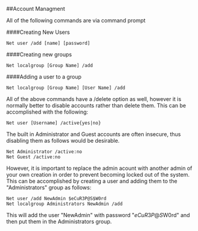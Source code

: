 ##Account Managment

All of the following commands are via command prompt

####Creating New Users

    Net user /add [name] [password]
    
####Creating new groups

    Net localgroup [Group Name] /add

####Adding a user to a group

    Net localgroup [Group Name] [User Name] /add
    
All of the above commands have a /delete option as well, however it is normally better to disable accounts rather than delete them. This can be accomplished with the following:

    Net user [Username] /active{yes|no}
    
The built in Administrator and Guest accounts are often insecure, thus disabling them as follows would be desirable.

    Net Administrator /active:no
    Net Guest /active:no

However, it is important to replace the admin acount with another admin of your own creation in order to prevent becoming locked out of the system. This can be accomplished by creating a user and adding them to the "Administrators" group as follows:

    Net user /add NewAdmin $eCuR3P@S$W0rd
    Net localgroup Administrators NewAdmin /add
    
This will add the user "NewAdmin" with password "$eCuR3P@S$W0rd" and then put them in the Administrators group.
